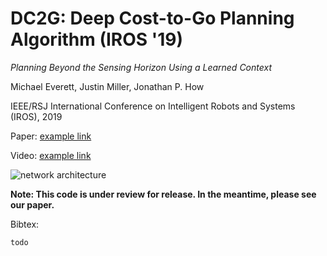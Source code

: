 # DC2G: Deep Cost-to-Go Planning Algorithm (IROS '19)

*Planning Beyond the Sensing Horizon Using a Learned Context*

Michael Everett, Justin Miller, Jonathan P. How

IEEE/RSJ International Conference on Intelligent Robots and Systems (IROS), 2019

Paper: [example link](http://example.com/)

Video: [example link](http://example.com/)

![network architecture](./misc/network_arch.png)

**Note: This code is under review for release. In the meantime, please see our paper.**

Bibtex:
```
todo
```
